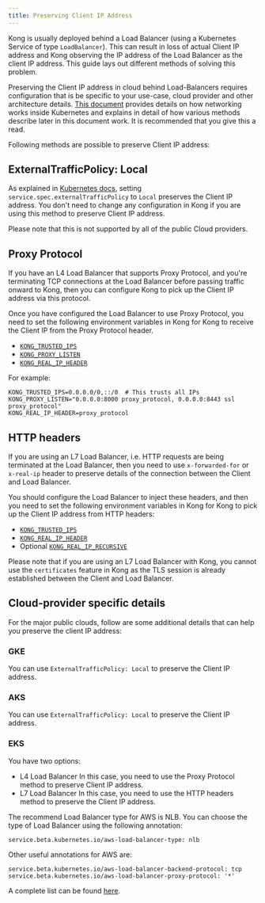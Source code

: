 ```yaml
---
title: Preserving Client IP Address
---
```


Kong is usually deployed behind a Load Balancer (using a
Kubernetes Service of type `LoadBalancer`). This can result
in loss of actual Client IP address and Kong observing the IP address
of the Load Balancer as the client IP address. This guide lays
out different methods of solving this problem.

Preserving the Client IP address in cloud behind Load-Balancers requires
configuration that is be specific to your use-case, cloud provider
and other architecture details.
[This document](https://kubernetes.io/docs/tutorials/services/source-ip/)
provides details on how networking works inside Kubernetes and explains
in detail of how various methods describe later in this document work.
It is recommended that you give this a read.

Following methods are possible to preserve Client IP address:

## ExternalTrafficPolicy: Local

As explained in
[Kubernetes docs](https://kubernetes.io/docs/tasks/access-application-cluster/create-external-load-balancer/#preserving-the-client-source-ip),
setting `service.spec.externalTrafficPolicy` to `Local` preserves the Client
IP address. You don't need to change any configuration in Kong if you
are using this method to preserve Client IP address.

Please note that this is not supported by all of the public Cloud providers.

## Proxy Protocol

If you have an L4 Load Balancer that supports Proxy Protocol, and you're
terminating TCP connections at the Load Balancer before passing traffic
onward to Kong, then you can configure Kong to pick up the Client IP
address via this protocol.

Once you have configured the Load Balancer to use Proxy Protocol, you
need to set the following environment variables in Kong for Kong to
receive the Client IP from the Proxy Protocol header.

- [`KONG_TRUSTED_IPS`](https://docs.konghq.com/latest/configuration/#trusted_ips)
- [`KONG_PROXY_LISTEN`](https://docs.konghq.com/latest/configuration/#proxy_listen)
- [`KONG_REAL_IP_HEADER`](https://docs.konghq.com/latest/configuration/#real_ip_header)

For example:

```
KONG_TRUSTED_IPS=0.0.0.0/0,::/0  # This trusts all IPs
KONG_PROXY_LISTEN="0.0.0.0:8000 proxy_protocol, 0.0.0.0:8443 ssl proxy_protocol"
KONG_REAL_IP_HEADER=proxy_protocol
```

## HTTP headers

If you are using an L7 Load Balancer, i.e. HTTP requests are being terminated
at the Load Balancer, then you need to use `x-forwarded-for` or `x-real-ip`
header to preserve details of the connection between the Client and Load Balancer.

You should configure the Load Balancer to inject these headers, and then
you need to set the following environment variables in Kong for Kong to pick up
the Client IP address from HTTP headers:

- [`KONG_TRUSTED_IPS`](https://docs.konghq.com/latest/configuration/#trusted_ips)
- [`KONG_REAL_IP_HEADER`](https://docs.konghq.com/latest/configuration/#real_ip_header)
- Optional [`KONG_REAL_IP_RECURSIVE`](https://docs.konghq.com/latest/configuration/#real_ip_recursive)

Please note that if you are using an L7 Load Balancer with Kong,
you cannot use the `certificates` feature in Kong as the TLS session is
already established between the Client and Load Balancer.

## Cloud-provider specific details

For the major public clouds, follow are some additional
details that can help you preserve the client IP address:

### GKE

You can use `ExternalTrafficPolicy: Local` to preserve the Client IP address.

### AKS

You can use `ExternalTrafficPolicy: Local` to preserve the Client IP address.

### EKS

You have two options:

- L4 Load Balancer
  In this case, you need to use the Proxy Protocol method to preserve Client IP
  address.
- L7 Load Balancer
  In this case, you need to use the HTTP headers method to preserve the Client
  IP address.

The recommend Load Balancer type for AWS is NLB.
You can choose the type of Load Balancer using the following annotation:

```
service.beta.kubernetes.io/aws-load-balancer-type: nlb
```

Other useful annotations for AWS are:

```
service.beta.kubernetes.io/aws-load-balancer-backend-protocol: tcp
service.beta.kubernetes.io/aws-load-balancer-proxy-protocol: '*'
```

A complete list can be found
[here](https://gist.github.com/mgoodness/1a2926f3b02d8e8149c224d25cc57dc1).
